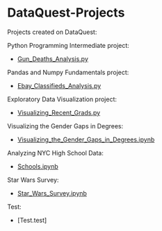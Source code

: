 # DataQuest-Projects
Projects created on DataQuest:

Python Programming Intermediate project:
- [Gun_Deaths_Analysis.py](https://github.com/hftjmac/DataQuest-Projects/blob/master/Gun_Deaths_Analysis.py)

Pandas and Numpy Fundamentals project:
- [Ebay_Classifieds_Analysis.py](https://github.com/hftjmac/DataQuest-Projects/blob/master/Ebay_Classified_Analysis.py)

Exploratory Data Visualization project:
- [Visualizing_Recent_Grads.py](https://github.com/hftjmac/DataQuest-Projects/blob/master/Visualizing_Recent_Grads.py)

Visualizing the Gender Gaps in Degrees:
- [Visualizing_the_Gender_Gaps_in_Degrees.ipynb](https://github.com/hftjmac/DataQuest-Projects/blob/master/Visualizing_The_Gender_Gaps_in_Degrees.ipynb)

Analyzing NYC High School Data:
- [Schools.ipynb](https://github.com/hftjmac/DataQuest-Projects/blob/master/Schools.ipynb)

Star Wars Survey:
- [Star_Wars_Survey.ipynb](https://github.com/hftjmac/DataQuest-Projects/blob/master/Star_Wars_Survey.ipynb)

Test:
- [Test.test]
